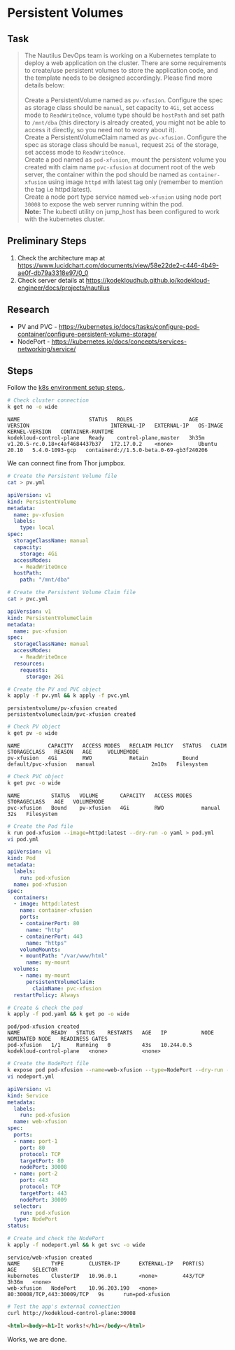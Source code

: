 # Persistent Volumes

## Task

> The Nautilus DevOps team is working on a Kubernetes template to deploy a web application on the cluster. There are some requirements to create/use persistent volumes to store the application code, and the template needs to be designed accordingly. Please find more details below:<br><br>Create a PersistentVolume named as `pv-xfusion`. Configure the spec as storage class should be `manual`, set capacity to `4Gi`, set access mode to `ReadWriteOnce`, volume type should be `hostPath` and set path to `/mnt/dba` (this directory is already created, you might not be able to access it directly, so you need not to worry about it).<br>Create a PersistentVolumeClaim named as `pvc-xfusion`. Configure the spec as storage class should be `manual`, request `2Gi` of the storage, set access mode to `ReadWriteOnce`.<br>Create a pod named as `pod-xfusion`, mount the persistent volume you created with claim name `pvc-xfusion` at document root of the web server, the container within the pod should be named as `container-xfusion` using image `httpd` with latest tag only (remember to mention the tag i.e httpd:latest).<br>Create a node port type service named `web-xfusion` using node port `30008` to expose the web server running within the pod.<br>**Note:** The kubectl utility on jump_host has been configured to work with the kubernetes cluster.

## Preliminary Steps

1. Check the architecture map at <https://www.lucidchart.com/documents/view/58e22de2-c446-4b49-ae0f-db79a3318e97/0_0>
2. Check server details at <https://kodekloudhub.github.io/kodekloud-engineer/docs/projects/nautilus>

## Research

* PV and PVC - https://kubernetes.io/docs/tasks/configure-pod-container/configure-persistent-volume-storage/
* NodePort - https://kubernetes.io/docs/concepts/services-networking/service/

## Steps

Follow the [k8s environment setup steps.](setup-k8s-env.md).

```bash
# Check cluster connection
k get no -o wide
```

```
NAME                      STATUS   ROLES                  AGE     VERSION                          INTERNAL-IP   EXTERNAL-IP   OS-IMAGE       KERNEL-VERSION   CONTAINER-RUNTIME
kodekloud-control-plane   Ready    control-plane,master   3h35m   v1.20.5-rc.0.18+c4af4684437b37   172.17.0.2    <none>        Ubuntu 20.10   5.4.0-1093-gcp   containerd://1.5.0-beta.0-69-gb3f240206
```

We can connect fine from Thor jumpbox.

```bash
# Create the Persistent Volume file
cat > pv.yml
```

```yaml
apiVersion: v1
kind: PersistentVolume
metadata:
  name: pv-xfusion
  labels:
    type: local
spec:
  storageClassName: manual
  capacity:
    storage: 4Gi
  accessModes:
    - ReadWriteOnce
  hostPath:
    path: "/mnt/dba"
```

```bash
# Create the Persistent Volume Claim file
cat > pvc.yml
```

```yaml
apiVersion: v1
kind: PersistentVolumeClaim
metadata:
  name: pvc-xfusion
spec:
  storageClassName: manual
  accessModes:
    - ReadWriteOnce
  resources:
    requests:
      storage: 2Gi
```


```bash
# Create the PV and PVC object
k apply -f pv.yml && k apply -f pvc.yml
```

```
persistentvolume/pv-xfusion created
persistentvolumeclaim/pvc-xfusion created
```



```bash
# Check PV object
k get pv -o wide
```

```
NAME         CAPACITY   ACCESS MODES   RECLAIM POLICY   STATUS   CLAIM                 STORAGECLASS   REASON   AGE     VOLUMEMODE
pv-xfusion   4Gi        RWO            Retain           Bound    default/pvc-xfusion   manual                  2m10s   Filesystem

```

```bash
# Check PVC object
k get pvc -o wide
```

```
NAME          STATUS   VOLUME       CAPACITY   ACCESS MODES   STORAGECLASS   AGE   VOLUMEMODE
pvc-xfusion   Bound    pv-xfusion   4Gi        RWO            manual         32s   Filesystem
```

```bash
# Create the Pod file
k run pod-xfusion --image=httpd:latest --dry-run -o yaml > pod.yml
vi pod.yml
```

```yaml
apiVersion: v1
kind: Pod
metadata:
  labels:
    run: pod-xfusion
  name: pod-xfusion
spec:
  containers:
  - image: httpd:latest
    name: container-xfusion
    ports:
    - containerPort: 80
      name: "http"
    - containerPort: 443
      name: "https"
    volumeMounts:
    - mountPath: "/var/www/html"
      name: my-mount
  volumes:
    - name: my-mount
      persistentVolumeClaim:
        claimName: pvc-xfusion
  restartPolicy: Always
```

```bash
# Create & check the pod
k apply -f pod.yaml && k get po -o wide
```

```
pod/pod-xfusion created
NAME          READY   STATUS    RESTARTS   AGE   IP           NODE                      NOMINATED NODE   READINESS GATES
pod-xfusion   1/1     Running   0          43s   10.244.0.5   kodekloud-control-plane   <none>           <none>
```

```bash
# Create the NodePort file
k expose pod pod-xfusion --name=web-xfusion --type=NodePort --dry-run -o yaml > nodeport.yml
vi nodeport.yml
```

```yaml
apiVersion: v1
kind: Service
metadata:
  labels:
    run: pod-xfusion
  name: web-xfusion
spec:
  ports:
  - name: port-1
    port: 80
    protocol: TCP
    targetPort: 80
    nodePort: 30008
  - name: port-2
    port: 443
    protocol: TCP
    targetPort: 443
    nodePort: 30009
  selector:
    run: pod-xfusion
  type: NodePort
status:
```

```bash
# Create and check the NodePort
k apply -f nodeport.yml && k get svc -o wide
```

```
service/web-xfusion created
NAME          TYPE        CLUSTER-IP      EXTERNAL-IP   PORT(S)                      AGE     SELECTOR
kubernetes    ClusterIP   10.96.0.1       <none>        443/TCP                      3h36m   <none>
web-xfusion   NodePort    10.96.203.190   <none>        80:30008/TCP,443:30009/TCP   9s      run=pod-xfusion
```

```bash
# Test the app's external connection
curl http://kodekloud-control-plane:30008
```

```html
<html><body><h1>It works!</h1></body></html>
```

Works, we are done.